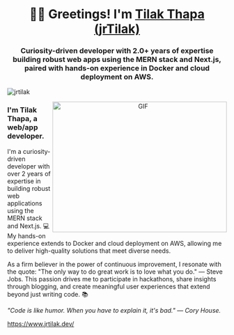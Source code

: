 <h1 align="center">🙋‍♂️ Greetings! I'm <a href="https://jrtilak.dev" target="blank">
Tilak Thapa (jrTilak)</a></h1>
<h3 align="center">Curiosity-driven developer with 2.0+ years of expertise building robust web apps using the MERN stack and Next.js, paired with hands-on experience in Docker and cloud deployment on AWS.</h3>

<p align="left"> <img src="https://komarev.com/ghpvc/?username=jrtilak&label=Profile%20views&color=0e75b6&style=flat" alt="jrtilak" /> </p>

<a target="_blank" align="center">
  <img style="object-fit: cover; object-position: center;" align="right" top="500" height="300" width="400" alt="GIF" src="https://miro.medium.com/max/1360/1*IRGHmiGsa16stedQvIaZfw.gif">
</a>

### I'm Tilak Thapa, a web/app developer.

I'm a curiosity-driven developer with over 2 years of expertise in building robust web applications using the MERN stack and Next.js. 💻 My hands-on experience extends to Docker and cloud deployment on AWS, allowing me to deliver high-quality solutions that meet diverse needs.

As a firm believer in the power of continuous improvement, I resonate with the quote: "The only way to do great work is to love what you do." — Steve Jobs. This passion drives me to participate in hackathons, share insights through blogging, and create meaningful user experiences that extend beyond just writing code. 📚

_"Code is like humor. When you have to explain it, it's bad." — Cory House._


https://www.jrtilak.dev/
